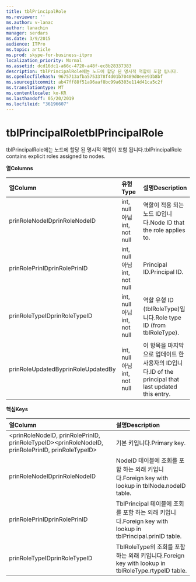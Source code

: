 ```yaml
---
title: tblPrincipalRole
ms.reviewer: ''
ms.author: v-lanac
author: lanachin
manager: serdars
ms.date: 3/9/2015
audience: ITPro
ms.topic: article
ms.prod: skype-for-business-itpro
localization_priority: Normal
ms.assetid: dcd16dc1-a66c-4720-a48f-ec8b28337383
description: tblPrincipalRole에는 노드에 할당 된 명시적 역할이 포함 됩니다.
ms.openlocfilehash: 9675713afba5753378f4d01b70489d0eee93b8bf
ms.sourcegitcommit: ab47ff88f51a96aaf8bc99a6303e114d41ca5c2f
ms.translationtype: MT
ms.contentlocale: ko-KR
ms.lasthandoff: 05/20/2019
ms.locfileid: "36196607"
---
```

# <a name="tblprincipalrole"></a><span data-ttu-id="e39ca-103">tblPrincipalRole</span><span class="sxs-lookup"><span data-stu-id="e39ca-103">tblPrincipalRole</span></span>
 
<span data-ttu-id="e39ca-104">tblPrincipalRole에는 노드에 할당 된 명시적 역할이 포함 됩니다.</span><span class="sxs-lookup"><span data-stu-id="e39ca-104">tblPrincipalRole contains explicit roles assigned to nodes.</span></span>
  
<span data-ttu-id="e39ca-105">**열**</span><span class="sxs-lookup"><span data-stu-id="e39ca-105">**Columns**</span></span>

|<span data-ttu-id="e39ca-106">**열**</span><span class="sxs-lookup"><span data-stu-id="e39ca-106">**Column**</span></span>|<span data-ttu-id="e39ca-107">**유형**</span><span class="sxs-lookup"><span data-stu-id="e39ca-107">**Type**</span></span>|<span data-ttu-id="e39ca-108">**설명**</span><span class="sxs-lookup"><span data-stu-id="e39ca-108">**Description**</span></span>|
|:-----|:-----|:-----|
|<span data-ttu-id="e39ca-109">prinRoleNodeID</span><span class="sxs-lookup"><span data-stu-id="e39ca-109">prinRoleNodeID</span></span>  <br/> |<span data-ttu-id="e39ca-110">int, null 아님</span><span class="sxs-lookup"><span data-stu-id="e39ca-110">int, not null</span></span>  <br/> |<span data-ttu-id="e39ca-111">역할이 적용 되는 노드 ID입니다.</span><span class="sxs-lookup"><span data-stu-id="e39ca-111">Node ID that the role applies to.</span></span>  <br/> |
|<span data-ttu-id="e39ca-112">prinRolePrinID</span><span class="sxs-lookup"><span data-stu-id="e39ca-112">prinRolePrinID</span></span>  <br/> |<span data-ttu-id="e39ca-113">int, null 아님</span><span class="sxs-lookup"><span data-stu-id="e39ca-113">int, not null</span></span>  <br/> |<span data-ttu-id="e39ca-114">Principal ID.</span><span class="sxs-lookup"><span data-stu-id="e39ca-114">Principal ID.</span></span>  <br/> |
|<span data-ttu-id="e39ca-115">prinRoleTypeID</span><span class="sxs-lookup"><span data-stu-id="e39ca-115">prinRoleTypeID</span></span>  <br/> |<span data-ttu-id="e39ca-116">int, null 아님</span><span class="sxs-lookup"><span data-stu-id="e39ca-116">int, not null</span></span>  <br/> |<span data-ttu-id="e39ca-117">역할 유형 ID (tblRoleType)입니다.</span><span class="sxs-lookup"><span data-stu-id="e39ca-117">Role type ID (from tblRoleType).</span></span>  <br/> |
|<span data-ttu-id="e39ca-118">prinRoleUpdatedBy</span><span class="sxs-lookup"><span data-stu-id="e39ca-118">prinRoleUpdatedBy</span></span>  <br/> |<span data-ttu-id="e39ca-119">int, null 아님</span><span class="sxs-lookup"><span data-stu-id="e39ca-119">int, not null</span></span>  <br/> |<span data-ttu-id="e39ca-120">이 항목을 마지막으로 업데이트 한 사용자의 ID입니다.</span><span class="sxs-lookup"><span data-stu-id="e39ca-120">ID of the principal that last updated this entry.</span></span>  <br/> |
   
<span data-ttu-id="e39ca-121">**핵심**</span><span class="sxs-lookup"><span data-stu-id="e39ca-121">**Keys**</span></span>

|<span data-ttu-id="e39ca-122">**열**</span><span class="sxs-lookup"><span data-stu-id="e39ca-122">**Column**</span></span>|<span data-ttu-id="e39ca-123">**설명**</span><span class="sxs-lookup"><span data-stu-id="e39ca-123">**Description**</span></span>|
|:-----|:-----|
|<span data-ttu-id="e39ca-124">\<prinRoleNodeID, prinRolePrinID, prinRoleTypeID\></span><span class="sxs-lookup"><span data-stu-id="e39ca-124">\<prinRoleNodeID, prinRolePrinID, prinRoleTypeID\></span></span>  <br/> |<span data-ttu-id="e39ca-125">기본 키입니다.</span><span class="sxs-lookup"><span data-stu-id="e39ca-125">Primary key.</span></span>  <br/> |
|<span data-ttu-id="e39ca-126">prinRoleNodeID</span><span class="sxs-lookup"><span data-stu-id="e39ca-126">prinRoleNodeID</span></span>  <br/> |<span data-ttu-id="e39ca-127">NodeID 테이블에 조회를 포함 하는 외래 키입니다.</span><span class="sxs-lookup"><span data-stu-id="e39ca-127">Foreign key with lookup in tblNode.nodeID table.</span></span>  <br/> |
|<span data-ttu-id="e39ca-128">prinRolePrinID</span><span class="sxs-lookup"><span data-stu-id="e39ca-128">prinRolePrinID</span></span>  <br/> |<span data-ttu-id="e39ca-129">TblPrincipal 테이블에 조회를 포함 하는 외래 키입니다.</span><span class="sxs-lookup"><span data-stu-id="e39ca-129">Foreign key with lookup in tblPrincipal.prinID table.</span></span>  <br/> |
|<span data-ttu-id="e39ca-130">prinRoleTypeID</span><span class="sxs-lookup"><span data-stu-id="e39ca-130">prinRoleTypeID</span></span>  <br/> |<span data-ttu-id="e39ca-131">TblRoleType의 조회를 포함 하는 외래 키입니다.</span><span class="sxs-lookup"><span data-stu-id="e39ca-131">Foreign key with lookup in tblRoleType.rtypeID table.</span></span>  <br/> |
   

